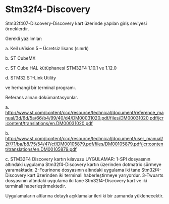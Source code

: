 # Stm32f4-Discovery

Stm32f407-Discovery-Discovery kart üzerinde yapılan giriş seviyesi örneklerdir.

Gerekli yazılımlar:

a.       Keil uVision 5 – Ücretsiz lisans (sınırlı)

b.       ST CubeMX

c.       ST Cube HAL kütüphanesi STM32F4 1.10.1 ve 1.12.0

d.       STM32 ST-Link Utility

ve herhangi bir terminal programı.

Referans alınan dökümantasyonlar.

a.       http://www.st.com/content/ccc/resource/technical/document/reference_manual/3d/6d/5a/66/b4/99/40/d4/DM00031020.pdf/files/DM00031020.pdf/jcr:content/translations/en.DM00031020.pdf

b.      http://www.st.com/content/ccc/resource/technical/document/user_manual/2f/71/ba/b8/75/54/47/cf/DM00105879.pdf/files/DM00105879.pdf/jcr:content/translations/en.DM00105879.pdf

c.       STM32F4 Discovery  kartın kılavuzu
UYGULAMAR:
1-SPI dosyasının altındaki uygulama Stm32f4-Discovery kartın üzerinden dotmatrix sürmeye yaramaktadır.
2-Fourinone dosyasının altındaki uygulama iki tane Stm32f4-Discovery kart üzerinden iki terminali haberleştirmeye yarıyordur.
3-Twuarts dosyasının altındaki uygulama iki tane Stm32f4-Discovery kart ve iki terminali haberleştirmektedir.

Uygulamaların altlarına detaylı açıklamalar ileri ki bir zamanda yüklenecektir.
